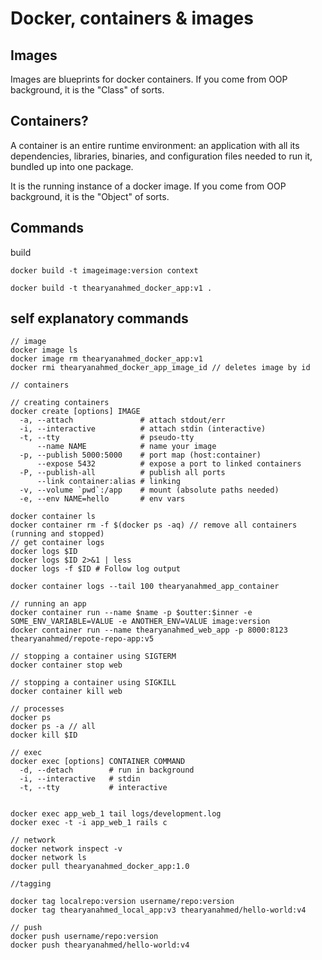# Docker, containers & images

## Images
Images are blueprints for docker containers. If you come from OOP background, it is the "Class" of sorts.

## Containers?
A container is an entire runtime environment: an application with all its dependencies, libraries, binaries, and configuration files needed to run it, bundled up into one package.

It is the running instance of a docker image. If you come from OOP background, it is the "Object" of sorts.

## Commands 
build 
```
docker build -t imageimage:version context

docker build -t thearyanahmed_docker_app:v1 .
```

## self explanatory commands 
```
// image
docker image ls
docker image rm thearyanahmed_docker_app:v1
docker rmi thearyanahmed_docker_app_image_id // deletes image by id

// containers 

// creating containers
docker create [options] IMAGE
  -a, --attach               # attach stdout/err
  -i, --interactive          # attach stdin (interactive)
  -t, --tty                  # pseudo-tty
      --name NAME            # name your image
  -p, --publish 5000:5000    # port map (host:container)
      --expose 5432          # expose a port to linked containers
  -P, --publish-all          # publish all ports
      --link container:alias # linking
  -v, --volume `pwd`:/app    # mount (absolute paths needed)
  -e, --env NAME=hello       # env vars

docker container ls
docker container rm -f $(docker ps -aq) // remove all containers (running and stopped)
// get container logs
docker logs $ID
docker logs $ID 2>&1 | less
docker logs -f $ID # Follow log output

docker container logs --tail 100 thearyanahmed_app_container

// running an app
docker container run --name $name -p $outter:$inner -e SOME_ENV_VARIABLE=VALUE -e ANOTHER_ENV=VALUE image:version
docker container run --name thearyanahmed_web_app -p 8000:8123 thearyanahmed/repote-repo-app:v5

// stopping a container using SIGTERM
docker container stop web 

// stopping a container using SIGKILL
docker container kill web 

// processes
docker ps 
docker ps -a // all 
docker kill $ID

// exec 
docker exec [options] CONTAINER COMMAND
  -d, --detach        # run in background
  -i, --interactive   # stdin
  -t, --tty           # interactive


docker exec app_web_1 tail logs/development.log
docker exec -t -i app_web_1 rails c

// network
docker network inspect -v
docker network ls
docker pull thearyanahmed_docker_app:1.0

//tagging 

docker tag localrepo:version username/repo:version
docker tag thearyanahmed_local_app:v3 thearyanahmed/hello-world:v4

// push 
docker push username/repo:version
docker push thearyanahmed/hello-world:v4


```